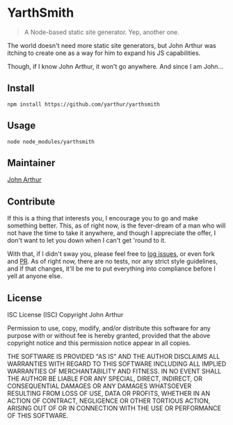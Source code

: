 # YarthSmith

>A Node-based static site generator. Yep, another one.

The world doesn't need more static site generators, but John Arthur was itching to create one as a way for him to expand his JS capabilities.

Though, if I know John Arthur, it won't go anywhere. And since I am John...

## Install
```
npm install https://github.com/yarthur/yarthsmith
```

## Usage
```
node node_modules/yarthsmith
```

## Maintainer
[John Arthur](https://github.com/yarthur)

## Contribute
If this is a thing that interests you, I encourage you to go and make something better. This, as of right now, is the fever-dream of a man who will not have the time to take it anywhere, and though I appreciate the offer, I don't want to let you down when I can't get 'round to it.

With that, if I didn't sway you, please feel free to [log issues](https://github.com/yarthur/yarthsmith/issues), or even fork and [PR](https://github.com/yarthur/dotfiles/compare?expand=1). As of right now, there are no tests, nor any strict style guidelines, and if that changes, it'll be me to put everything into compliance before I yell at anyone else.

## License
ISC License (ISC)
Copyright John Arthur

Permission to use, copy, modify, and/or distribute this software for any purpose with or without fee is hereby granted, provided that the above copyright notice and this permission notice appear in all copies.

THE SOFTWARE IS PROVIDED "AS IS" AND THE AUTHOR DISCLAIMS ALL WARRANTIES WITH REGARD TO THIS SOFTWARE INCLUDING ALL IMPLIED WARRANTIES OF MERCHANTABILITY AND FITNESS. IN NO EVENT SHALL THE AUTHOR BE LIABLE FOR ANY SPECIAL, DIRECT, INDIRECT, OR CONSEQUENTIAL DAMAGES OR ANY DAMAGES WHATSOEVER RESULTING FROM LOSS OF USE, DATA OR PROFITS, WHETHER IN AN ACTION OF CONTRACT, NEGLIGENCE OR OTHER TORTIOUS ACTION, ARISING OUT OF OR IN CONNECTION WITH THE USE OR PERFORMANCE OF THIS SOFTWARE.<Paste>
